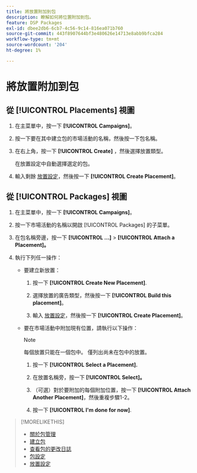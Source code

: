 ```yaml
---
title: 將放置附加到包
description: 瞭解如何將位置附加到包。
feature: DSP Packages
exl-id: dbee2db6-6cb7-4c56-9c14-816ea071b760
source-git-commit: 443f8907644bf3e480626e14713e8abb9bfca284
workflow-type: tm+mt
source-wordcount: '204'
ht-degree: 1%

---
```


# 將放置附加到包

## 從 [!UICONTROL Placements] 視圖

1. 在主菜單中，按一下 **[!UICONTROL Campaigns]**。

1. 按一下要在其中建立包的市場活動的名稱，然後按一下包名稱。

1. 在右上角，按一下 **[!UICONTROL Create]** ，然後選擇放置類型。

   在放置設定中自動選擇選定的包。

1. 輸入剩餘 [放置設定](/help/dsp/campaign-management/placements/placement-settings.md)，然後按一下 **[!UICONTROL Create Placement]**。

## 從 [!UICONTROL Packages] 視圖

1. 在主菜單中，按一下 **[!UICONTROL Campaigns]**。

1. 按一下市場活動的名稱以開啟 [!UICONTROL Packages] 的子菜單。

1. 在包名稱旁邊，按一下  **[!UICONTROL ...]** > **[!UICONTROL Attach a Placement]。**

1. 執行下列任一操作：

   * 要建立新放置：

      1. 按一下 **[!UICONTROL Create New Placement]**.

      1. 選擇放置的廣告類型，然後按一下 **[!UICONTROL Build this placement]**。

      1. 輸入 [放置設定](/help/dsp/campaign-management/placements/placement-settings.md)，然後按一下 **[!UICONTROL Create Placement]**。
   * 要在市場活動中附加現有位置，請執行以下操作：

      >[!NOTE]
      >
      >每個放置只能在一個包中。 僅列出尚未在包中的放置。

      1. 按一下 **[!UICONTROL Select a Placement].**

      1. 在放置名稱旁，按一下 **[!UICONTROL Select]。**

      1. （可選）對於要附加的每個附加位置，按一下 **[!UICONTROL Attach Another Placement]**，然後重複步驟1-2。

      1. 按一下 **[!UICONTROL I'm done for now]**.


>[!MORELIKETHIS]
>
>* [關於包管理](package-about.md)
>* [建立包](package-create.md)
>* [查看包的更改日誌](package-change-log.md)
>* [包設定](package-settings.md)
>* [放置設定](/help/dsp/campaign-management/placements/placement-settings.md)

